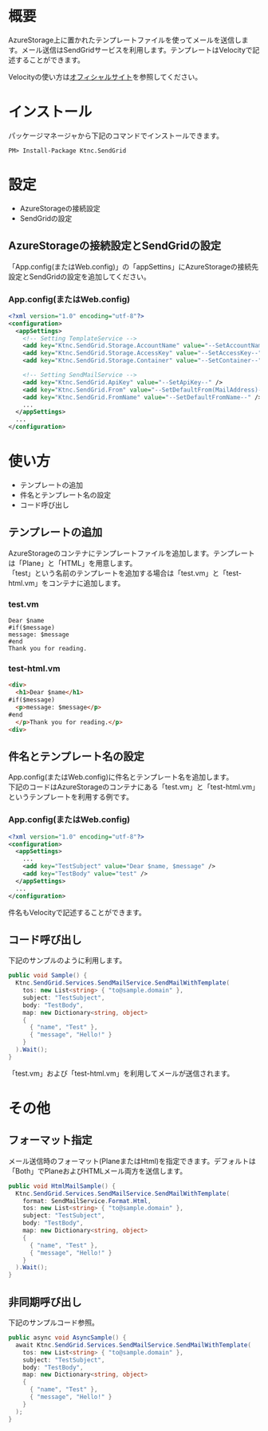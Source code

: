 # 概要
AzureStorage上に置かれたテンプレートファイルを使ってメールを送信します。メール送信はSendGridサービスを利用します。テンプレートはVelocityで記述することができます。

Velocityの使い方は[オフィシャルサイト](http://velocity.apache.org/engine/devel/user-guide.html)を参照してください。

# インストール
パッケージマネージャから下記のコマンドでインストールできます。

```
PM> Install-Package Ktnc.SendGrid
```

# 設定
* AzureStorageの接続設定
* SendGridの設定

## AzureStorageの接続設定とSendGridの設定
「App.config(またはWeb.config)」の「appSettins」にAzureStorageの接続先設定とSendGridの設定を追加してください。

### App.config(またはWeb.config)
```xml
<?xml version="1.0" encoding="utf-8"?>
<configuration>
  <appSettings>
    <!-- Setting TemplateService -->
    <add key="Ktnc.SendGrid.Storage.AccountName" value="--SetAccountName--" />
    <add key="Ktnc.SendGrid.Storage.AccessKey" value="--SetAccessKey--" />
    <add key="Ktnc.SendGrid.Storage.Container" value="--SetContainer--" />

    <!-- Setting SendMailService -->
    <add key="Ktnc.SendGrid.ApiKey" value="--SetApiKey--" />
    <add key="Ktnc.SendGrid.From" value="--SetDefaultFrom(MailAddress)--" />
    <add key="Ktnc.SendGrid.FromName" value="--SetDefaultFromName--" />
    ...
  </appSettings>
  ...
</configuration>
```

# 使い方
* テンプレートの追加
* 件名とテンプレート名の設定
* コード呼び出し

## テンプレートの追加
AzureStorageのコンテナにテンプレートファイルを追加します。テンプレートは「Plane」と「HTML」を用意します。  
「test」という名前のテンプレートを追加する場合は「test.vm」と「test-html.vm」をコンテナに追加します。

### test.vm
```
Dear $name
#if($message)
message: $message
#end
Thank you for reading.
```

### test-html.vm
```html
<div>
  <h1>Dear $name</h1>
#if($message)
  <p>message: $message</p>
#end
  </p>Thank you for reading.</p>
<div>
```

## 件名とテンプレート名の設定
App.config(またはWeb.config)に件名とテンプレート名を追加します。  
下記のコードはAzureStorageのコンテナにある「test.vm」と「test-html.vm」というテンプレートを利用する例です。

### App.config(またはWeb.config)
```xml
<?xml version="1.0" encoding="utf-8"?>
<configuration>
  <appSettings>
    ...
    <add key="TestSubject" value="Dear $name, $message" />
    <add key="TestBody" value="test" />
  </appSettings>
  ...
</configuration>
```

件名もVelocityで記述することができます。

## コード呼び出し
下記のサンプルのように利用します。

```csharp
public void Sample() {
  Ktnc.SendGrid.Services.SendMailService.SendMailWithTemplate(
    tos: new List<string> { "to@sample.domain" },
    subject: "TestSubject",
    body: "TestBody",
    map: new Dictionary<string, object>
    {
      { "name", "Test" },
      { "message", "Hello!" }
    }
  ).Wait();
}
```

「test.vm」および「test-html.vm」を利用してメールが送信されます。

# その他

## フォーマット指定
メール送信時のフォーマット(PlaneまたはHtml)を指定できます。デフォルトは「Both」でPlaneおよびHTMLメール両方を送信します。

```csharp
public void HtmlMailSample() {
  Ktnc.SendGrid.Services.SendMailService.SendMailWithTemplate(
    format: SendMailService.Format.Html,
    tos: new List<string> { "to@sample.domain" },
    subject: "TestSubject",
    body: "TestBody",
    map: new Dictionary<string, object>
    {
      { "name", "Test" },
      { "message", "Hello!" }
    }
  ).Wait();
}
```

## 非同期呼び出し
下記のサンプルコード参照。

```csharp
public async void AsyncSample() {
  await Ktnc.SendGrid.Services.SendMailService.SendMailWithTemplate(
    tos: new List<string> { "to@sample.domain" },
    subject: "TestSubject",
    body: "TestBody",
    map: new Dictionary<string, object>
    {
      { "name", "Test" },
      { "message", "Hello!" }
    }
  );
}
```
